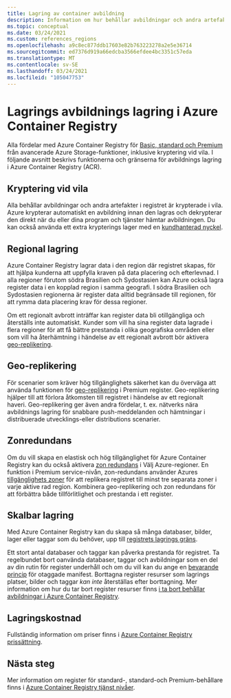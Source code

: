 ```yaml
---
title: Lagring av container avbildning
description: Information om hur behållar avbildningar och andra artefakter lagras i Azure Container Registry, inklusive säkerhet, redundans och kapacitet.
ms.topic: conceptual
ms.date: 03/24/2021
ms.custom: references_regions
ms.openlocfilehash: a9c8ec877ddb17603e82b763223278a2e5e36714
ms.sourcegitcommit: ed7376d919a66edcba3566efdee4bc3351c57eda
ms.translationtype: MT
ms.contentlocale: sv-SE
ms.lasthandoff: 03/24/2021
ms.locfileid: "105047753"
---
```

# <a name="container-image-storage-in-azure-container-registry"></a>Lagrings avbildnings lagring i Azure Container Registry

Alla fördelar med Azure Container Registry för [Basic, standard och Premium](container-registry-skus.md) från avancerade Azure Storage-funktioner, inklusive kryptering vid vila. I följande avsnitt beskrivs funktionerna och gränserna för avbildnings lagring i Azure Container Registry (ACR).

## <a name="encryption-at-rest"></a>Kryptering vid vila

Alla behållar avbildningar och andra artefakter i registret är krypterade i vila. Azure krypterar automatiskt en avbildning innan den lagras och dekrypterar den direkt när du eller dina program och tjänster hämtar avbildningen. Du kan också använda ett extra krypterings lager med en [kundhanterad nyckel](container-registry-customer-managed-keys.md).

## <a name="regional-storage"></a>Regional lagring

Azure Container Registry lagrar data i den region där registret skapas, för att hjälpa kunderna att uppfylla kraven på data placering och efterlevnad. I alla regioner förutom södra Brasilien och Sydostasien kan Azure också lagra register data i en kopplad region i samma geografi. I södra Brasilien och Sydostasien regionerna är register data alltid begränsade till regionen, för att rymma data placering krav för dessa regioner.

Om ett regionalt avbrott inträffar kan register data bli otillgängliga och återställs inte automatiskt. Kunder som vill ha sina register data lagrade i flera regioner för att få bättre prestanda i olika geografiska områden eller som vill ha återhämtning i händelse av ett regionalt avbrott bör aktivera [geo-replikering](container-registry-geo-replication.md).

## <a name="geo-replication"></a>Geo-replikering

För scenarier som kräver hög tillgänglighets säkerhet kan du överväga att använda funktionen för [geo-replikering](container-registry-geo-replication.md) i Premium register. Geo-replikering hjälper till att förlora åtkomsten till registret i händelse av ett regionalt haveri. Geo-replikering ger även andra fördelar, t. ex. nätverks nära avbildnings lagring för snabbare push-meddelanden och hämtningar i distribuerade utvecklings-eller distributions scenarier.

## <a name="zone-redundancy"></a>Zonredundans

Om du vill skapa en elastisk och hög tillgänglighet för Azure Container Registry kan du också aktivera [zon redundans](zone-redundancy.md) i Välj Azure-regioner. En funktion i Premium service-nivån, zon-redundans använder Azures [tillgänglighets zoner](../availability-zones/az-overview.md) för att replikera registret till minst tre separata zoner i varje aktive rad region. Kombinera geo-replikering och zon redundans för att förbättra både tillförlitlighet och prestanda i ett register. 

## <a name="scalable-storage"></a>Skalbar lagring

Med Azure Container Registry kan du skapa så många databaser, bilder, lager eller taggar som du behöver, upp till [registrets lagrings gräns](container-registry-skus.md#service-tier-features-and-limits). 

Ett stort antal databaser och taggar kan påverka prestanda för registret. Ta regelbundet bort oanvända databaser, taggar och avbildningar som en del av din rutin för register underhåll och om du vill kan du ange en [bevarande princip](container-registry-retention-policy.md) för otaggade manifest. Borttagna register resurser som lagrings platser, bilder och taggar *kan inte* återställas efter borttagning. Mer information om hur du tar bort register resurser finns [i ta bort behållar avbildningar i Azure Container Registry](container-registry-delete.md).

## <a name="storage-cost"></a>Lagringskostnad

Fullständig information om priser finns i [Azure Container Registry prissättning][pricing].

## <a name="next-steps"></a>Nästa steg

Mer information om register för standard-, standard-och Premium-behållare finns i [Azure Container Registry tjänst nivåer](container-registry-skus.md).

<!-- IMAGES -->

<!-- LINKS - External -->
[portal]: https://portal.azure.com
[pricing]: https://aka.ms/acr/pricing

<!-- LINKS - Internal -->
